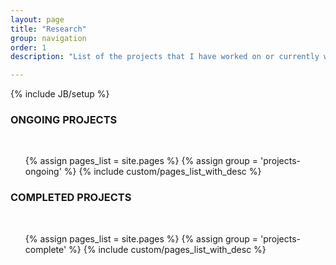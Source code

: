 ```yaml
---
layout: page
title: "Research"
group: navigation
order: 1
description: "List of the projects that I have worked on or currently working on"

---
```

{% include JB/setup %}

<div class="row">
<div class="span6">
<h3>ONGOING PROJECTS</h3>
<br />
<ul class="nav">
 {% assign pages_list = site.pages %}
 {% assign group = 'projects-ongoing' %}
 {% include custom/pages_list_with_desc %}
</ul>

</div>
<div class="span6">

<h3>COMPLETED PROJECTS</h3>
<br />
<ul class="nav">
 {% assign pages_list = site.pages %}
 {% assign group = 'projects-complete' %}
 {% include custom/pages_list_with_desc %}
</ul>

</div>
</div>